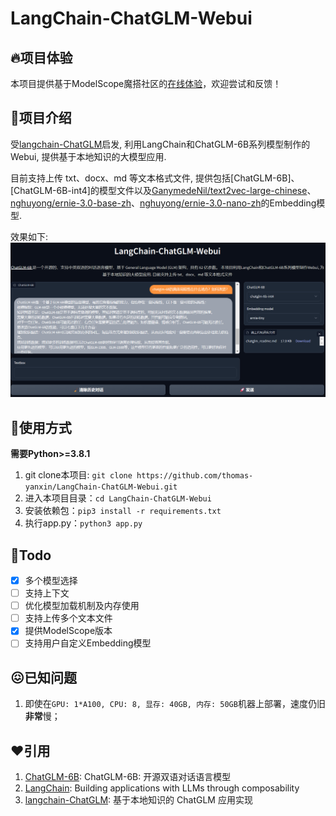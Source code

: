 # LangChain-ChatGLM-Webui

## 🔥项目体验
本项目提供基于ModelScope魔搭社区的[在线体验](https://modelscope.cn/studios/AI-ModelScope/LangChain-ChatLLM/summary)，欢迎尝试和反馈！

## 👏项目介绍

受[langchain-ChatGLM](https://github.com/imClumsyPanda/langchain-ChatGLM)启发, 利用LangChain和ChatGLM-6B系列模型制作的Webui, 提供基于本地知识的大模型应用.

目前支持上传 txt、docx、md 等文本格式文件, 提供包括[ChatGLM-6B]、[ChatGLM-6B-int4]的模型文件以及[GanymedeNil/text2vec-large-chinese](https://huggingface.co/GanymedeNil/text2vec-large-chinese)、[nghuyong/ernie-3.0-base-zh](https://huggingface.co/nghuyong/ernie-3.0-base-zh)、[nghuyong/ernie-3.0-nano-zh](https://huggingface.co/nghuyong/ernie-3.0-nano-zh)的Embedding模型.

效果如下:
![](./img/demo.jpg)

## 🚀使用方式

**需要Python>=3.8.1**

1. git clone本项目: `git clone https://github.com/thomas-yanxin/LangChain-ChatGLM-Webui.git`
2. 进入本项目目录：`cd LangChain-ChatGLM-Webui`
3. 安装依赖包：`pip3 install -r requirements.txt`
4. 执行app.py：`python3 app.py`

## 💪Todo

* [x] 多个模型选择
* [ ] 支持上下文
* [ ] 优化模型加载机制及内存使用
* [ ] 支持上传多个文本文件
* [x] 提供ModelScope版本
* [ ] 支持用户自定义Embedding模型

## 😖已知问题

1. 即使在`GPU: 1*A100, CPU: 8, 显存: 40GB, 内存: 50GB`机器上部署，速度仍旧**非常**慢；

## ❤️引用

1. [ChatGLM-6B](https://github.com/THUDM/ChatGLM-6B): ChatGLM-6B: 开源双语对话语言模型
2. [LangChain](https://github.com/hwchase17/langchain): Building applications with LLMs through composability
3. [langchain-ChatGLM](https://github.com/imClumsyPanda/langchain-ChatGLM): 基于本地知识的 ChatGLM 应用实现
